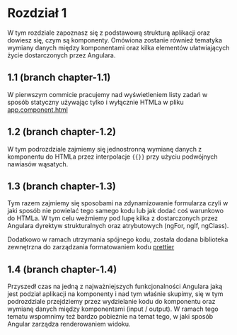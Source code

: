 # Rozdział 1

W tym rozdziale zapoznasz się z podstawową strukturą aplikacji oraz dowiesz się, czym są komponenty. Omówiona zostanie
również tematyka wymiany danych między komponentami oraz kilka elementów ułatwiających życie dostarczonych przez
Angulara.

## 1.1 (branch chapter-1.1)

W pierwszym commicie pracujemy nad wyświetleniem listy zadań w sposób statyczny używając tylko i wyłącznie HTMLa w pliku
[app.component.html](../../app/app.component.html)

## 1.2 (branch chapter-1.2)

W tym podrozdziale zajmiemy się jednostronną wymianę danych z komponentu do HTMLa przez interpolacje `{{}}` przy użyciu
podwójnych nawiasów wąsatych.

## 1.3 (branch chapter-1.3)

Tym razem zajmiemy się sposobami na zdynamizowanie formularza czyli w jaki sposób nie powielać tego samego kodu lub jak
dodać coś warunkowo do HTMLa.
W tym celu weźmiemy pod lupę kilka z dostarczonych przez Angulara dyrektyw strukturalnych oraz atrybutowych (ngFor,
ngIf, ngClass).

Dodatkowo w ramach utrzymania spójnego kodu, została dodana biblioteka zewnętrzna do zarządzania formatowaniem
kodu [prettier](https://prettier.io/)

## 1.4 (branch chapter-1.4)

Przyszedł czas na jedną z najważniejszych funkcjonalności Angulara jaką jest podział aplikacji na komponenty i nad tym
właśnie skupimy, się w tym podrozdziale
przejdziemy przez wydzielanie kodu do komponentu oraz wymianę danych między komponentami (input / output). W ramach tego
tematu wspomnimy też bardzo pobieżnie na temat tego, w jaki sposób Angular zarządza renderowaniem widoku.
